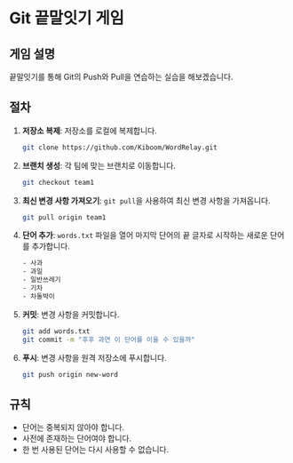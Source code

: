 # Git 끝말잇기 게임

## 게임 설명

끝말잇기를 통해 Git의 Push와 Pull을 연습하는 실습을 해보겠습니다.

## 절차

1. **저장소 복제**: 저장소를 로컬에 복제합니다.
    ```bash
    git clone https://github.com/Kiboom/WordRelay.git
    ```

2. **브랜치 생성**: 각 팀에 맞는 브랜치로 이동합니다.
    ```bash
    git checkout team1
    ```

3. **최신 변경 사항 가져오기**: `git pull`을 사용하여 최신 변경 사항을 가져옵니다.
    ```bash
    git pull origin team1
    ```

4. **단어 추가**: `words.txt` 파일을 열어 마지막 단어의 끝 글자로 시작하는 새로운 단어를 추가합니다.
    ```txt
    - 사과
    - 과일
    - 일반쓰레기
    - 기차
    - 차돌박이
    ```

5. **커밋**: 변경 사항을 커밋합니다.
    ```bash
    git add words.txt
    git commit -m "후후 과연 이 단어를 이을 수 있을까"
    ```

6. **푸시**: 변경 사항을 원격 저장소에 푸시합니다.
    ```bash
    git push origin new-word
    ```


## 규칙
- 단어는 중복되지 않아야 합니다.
- 사전에 존재하는 단어여야 합니다.
- 한 번 사용된 단어는 다시 사용할 수 없습니다.